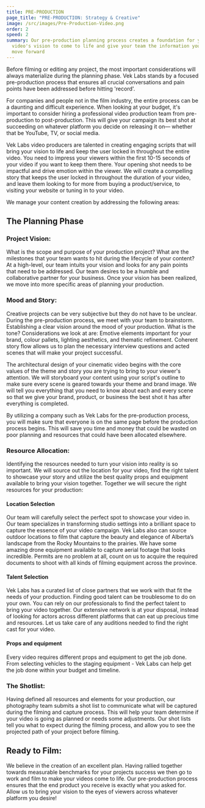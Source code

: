 ```yaml
---
title: PRE-PRODUCTION
page_title: "PRE-PRODUCTION: Strategy & Creative"
image: /src/images/Pre-Production-Video.png
order: 2
speed: 2
summary: Our pre-production planning process creates a foundation for your
  video's vision to come to life and give your team the information you need to
  move forward
---
```


Before filming or editing any project, the most important considerations will always materialize during the planning phase. Vek Labs stands by a focused pre-production process that ensures all crucial conversations and pain points have been addressed before hitting 'record'.

For companies and people not in the film industry, the entire process can be a daunting and difficult experience. When looking at your budget, it's important to consider hiring a professional video production team from pre-production to post-production. This will give your campaign its best shot at succeeding on whatever platform you decide on releasing it on— whether that be YouTube, TV, or social media.

Vek Labs video producers are talented in creating engaging scripts that will bring your vision to life and keep the user locked in throughout the entire video. You need to impress your viewers within the first 10-15 seconds of your video if you want to keep them there. Your opening shot needs to be impactful and drive emotion within the viewer. We will create a compelling story that keeps the user locked in throughout the duration of your video, and leave them looking to for more from buying a product/service, to visiting your website or tuning in to your video.

We manage your content creation by addressing the following areas:

## The Planning Phase

### Project Vision:

What is the scope and purpose of your production project? What are the milestones that your team wants to hit during the lifecycle of your content? At a high-level, our team intuits your vision and looks for any pain points that need to be addressed. Our team desires to be a humble and collaborative partner for your business. Once your vision has been realized, we move into more specific areas of planning your production.

### Mood and Story:

Creative projects can be very subjective but they do not have to be unclear. During the pre-production process, we meet with your team to brainstorm. Establishing a clear vision around the mood of your production. What is the tone? Considerations we look at are: Emotive elements important for your brand, colour pallets, lighting aesthetics, and thematic refinement. Coherent story flow allows us to plan the necessary interview questions and acted scenes that will make your project successful.

The architectural design of your cinematic video begins with the core values of the theme and story you are trying to bring to your viewer's attention. We will storyboard your content using your script's outline to make sure every scene is geared towards your theme and brand image. We will tell you everything that you need to know about each and every scene so that we give your brand, product, or business the best shot it has after everything is completed.

By utilizing a company such as Vek Labs for the pre-production process, you will make sure that everyone is on the same page before the production process begins. This will save you time and money that could be wasted on poor planning and resources that could have been allocated elsewhere.

### Resource Allocation:

Identifying the resources needed to turn your vision into reality is so important. We will source out the location for your video, find the right talent to showcase your story and utilize the best quality props and equipment available to bring your vision together. Together we will secure the right resources for your production:

#### Location Selection

Our team will carefully select the perfect spot to showcase your video in. Our team specializes in transforming studio settings into a brilliant space to capture the essence of your video campaign. Vek Labs also can source outdoor locations to film that capture the beauty and elegance of Alberta’s landscape from the Rocky Mountains to the prairies. We have some amazing drone equipment available to capture aerial footage that looks incredible. Permits are no problem at all, count on us to acquire the required documents to shoot with all kinds of filming equipment across the province.

#### Talent Selection

Vek Labs has a curated list of close partners that we work with that fit the needs of your production. Finding good talent can be troublesome to do on your own. You can rely on our professionals to find the perfect talent to bring your video together. Our extensive network is at your disposal, instead of looking for actors across different platforms that can eat up precious time and resources. Let us take care of any auditions needed to find the right cast for your video.

#### Props and equipment

Every video requires different props and equipment to get the job done. From selecting vehicles to the staging equipment - Vek Labs can help get the job done within your budget and timeline.

### The Shotlist:

Having defined all resources and elements for your production, our photography team submits a shot list to communicate what will be captured during the filming and capture process. This will help your team determine if your video is going as planned or needs some adjustments. Our shot lists tell you what to expect during the filming process, and allow you to see the projected path of your project before filming.

## Ready to Film:

We believe in the creation of an excellent plan. Having rallied together towards measurable benchmarks for your projects success we then go to work and film to make your videos come to life. Our pre-production process ensures that the end product you receive is exactly what you asked for. Allow us to bring your vision to the eyes of viewers across whatever platform you desire!
